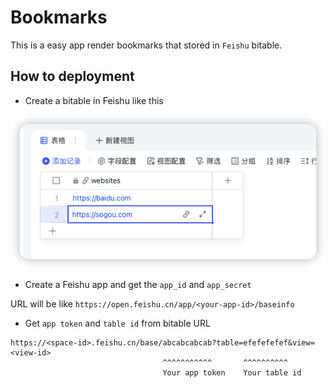 # Bookmarks

This is a easy app render bookmarks that stored in `Feishu` bitable.

## How to deployment

- Create a bitable in Feishu like this

![bitable](./images/bitable.png)

- Create a Feishu app and get the `app_id` and `app_secret`

URL will be like `https://open.feishu.cn/app/<your-app-id>/baseinfo`

- Get `app token` and `table id` from bitable URL

```
https://<space-id>.feishu.cn/base/abcabcabcab?table=efefefefef&view=<view-id>
                                  ^^^^^^^^^^^       ^^^^^^^^^^
                                  Your app token    Your table id
```
